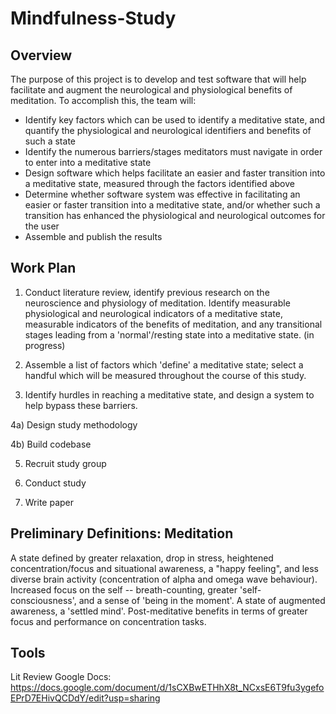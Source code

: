 # Mindfulness-Study
## Overview
The purpose of this project is to develop and test software that will help facilitate and augment the neurological and physiological benefits of meditation. To accomplish this, the team will:
- Identify key factors which can be used to identify a meditative state, and quantify the physiological and neurological identifiers and benefits of such a state
- Identify the numerous barriers/stages meditators must navigate in order to enter into a meditative state
- Design software which helps facilitate an easier and faster transition into a meditative state, measured through the factors identified above
- Determine whether software system was effective in facilitating an easier or faster transition into a meditative state, and/or whether such a transition has enhanced the physiological and neurological outcomes for the user
- Assemble and publish the results

## Work Plan
1) Conduct literature review, identify previous research on the neuroscience and physiology of meditation. Identify measurable physiological and neurological indicators of a meditative state, measurable indicators of the benefits of meditation, and any transitional stages leading from a 'normal'/resting state into a meditative state. (in progress)

2) Assemble a list of factors which 'define' a meditative state; select a handful which will be measured throughout the course of this study.

3) Identify hurdles in reaching a meditative state, and design a system to help bypass these barriers.

4a) Design study methodology

4b) Build codebase

5) Recruit study group

6) Conduct study

7) Write paper

## Preliminary Definitions: Meditation
A state defined by greater relaxation, drop in stress, heightened concentration/focus and situational awareness, a "happy feeling", and less diverse brain activity (concentration of alpha and omega wave behaviour). Increased focus on the self -- breath-counting, greater 'self-consciousness', and a sense of 'being in the moment'. A state of augmented awareness, a 'settled mind'. Post-meditative benefits in terms of greater focus and performance on concentration tasks.

## Tools
Lit Review Google Docs: https://docs.google.com/document/d/1sCXBwETHhX8t_NCxsE6T9fu3ygefoEPrD7EHivQCDdY/edit?usp=sharing
